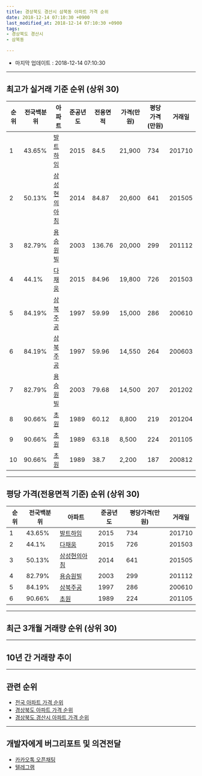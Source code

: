 ```yaml
---
title: 경상북도 경산시 삼북동 아파트 가격 순위
date: 2018-12-14 07:10:30 +0900
last_modified_at: 2018-12-14 07:10:30 +0900
tags:
- 경상북도 경산시
- 삼북동

---
```


* 마지막 업데이트 : 2018-12-14 07:10:30

---

## 최고가 실거래 기준 순위 (상위 30)


|순위|전국백분위|아파트|준공년도|전용면적|가격(만원)|평당가격(만원)|거래일|
|---|---|---|---|---|---|---|---|
|1|43.65%|[발트하임](https://search.naver.com/search.naver?query=%EA%B2%BD%EC%83%81%EB%B6%81%EB%8F%84+%EA%B2%BD%EC%82%B0%EC%8B%9C+%EC%82%BC%EB%B6%81%EB%8F%99+%EB%B0%9C%ED%8A%B8%ED%95%98%EC%9E%84)|2015|84.5|21,900|734|201710|
|2|50.13%|[삼성현의아침](https://search.naver.com/search.naver?query=%EA%B2%BD%EC%83%81%EB%B6%81%EB%8F%84+%EA%B2%BD%EC%82%B0%EC%8B%9C+%EC%82%BC%EB%B6%81%EB%8F%99+%EC%82%BC%EC%84%B1%ED%98%84%EC%9D%98%EC%95%84%EC%B9%A8)|2014|84.87|20,600|641|201505|
|3|82.79%|[용승원빌](https://search.naver.com/search.naver?query=%EA%B2%BD%EC%83%81%EB%B6%81%EB%8F%84+%EA%B2%BD%EC%82%B0%EC%8B%9C+%EC%82%BC%EB%B6%81%EB%8F%99+%EC%9A%A9%EC%8A%B9%EC%9B%90%EB%B9%8C)|2003|136.76|20,000|299|201112|
|4|44.1%|[다채움](https://search.naver.com/search.naver?query=%EA%B2%BD%EC%83%81%EB%B6%81%EB%8F%84+%EA%B2%BD%EC%82%B0%EC%8B%9C+%EC%82%BC%EB%B6%81%EB%8F%99+%EB%8B%A4%EC%B1%84%EC%9B%80)|2015|84.96|19,800|726|201503|
|5|84.19%|[삼북주공](https://search.naver.com/search.naver?query=%EA%B2%BD%EC%83%81%EB%B6%81%EB%8F%84+%EA%B2%BD%EC%82%B0%EC%8B%9C+%EC%82%BC%EB%B6%81%EB%8F%99+%EC%82%BC%EB%B6%81%EC%A3%BC%EA%B3%B5)|1997|59.99|15,000|286|200610|
|6|84.19%|[삼북주공](https://search.naver.com/search.naver?query=%EA%B2%BD%EC%83%81%EB%B6%81%EB%8F%84+%EA%B2%BD%EC%82%B0%EC%8B%9C+%EC%82%BC%EB%B6%81%EB%8F%99+%EC%82%BC%EB%B6%81%EC%A3%BC%EA%B3%B5)|1997|59.96|14,550|264|200603|
|7|82.79%|[용승원빌](https://search.naver.com/search.naver?query=%EA%B2%BD%EC%83%81%EB%B6%81%EB%8F%84+%EA%B2%BD%EC%82%B0%EC%8B%9C+%EC%82%BC%EB%B6%81%EB%8F%99+%EC%9A%A9%EC%8A%B9%EC%9B%90%EB%B9%8C)|2003|79.68|14,500|207|201202|
|8|90.66%|[초원](https://search.naver.com/search.naver?query=%EA%B2%BD%EC%83%81%EB%B6%81%EB%8F%84+%EA%B2%BD%EC%82%B0%EC%8B%9C+%EC%82%BC%EB%B6%81%EB%8F%99+%EC%B4%88%EC%9B%90)|1989|60.12|8,800|219|201204|
|9|90.66%|[초원](https://search.naver.com/search.naver?query=%EA%B2%BD%EC%83%81%EB%B6%81%EB%8F%84+%EA%B2%BD%EC%82%B0%EC%8B%9C+%EC%82%BC%EB%B6%81%EB%8F%99+%EC%B4%88%EC%9B%90)|1989|63.18|8,500|224|201105|
|10|90.66%|[초원](https://search.naver.com/search.naver?query=%EA%B2%BD%EC%83%81%EB%B6%81%EB%8F%84+%EA%B2%BD%EC%82%B0%EC%8B%9C+%EC%82%BC%EB%B6%81%EB%8F%99+%EC%B4%88%EC%9B%90)|1989|38.7|2,200|187|200812|


---

## 평당 가격(전용면적 기준) 순위 (상위 30)


|순위|전국백분위|아파트|준공년도|평당가격(만원)|거래일|
|---|---|---|---|---|---|
|1|43.65%|[발트하임](https://search.naver.com/search.naver?query=%EA%B2%BD%EC%83%81%EB%B6%81%EB%8F%84+%EA%B2%BD%EC%82%B0%EC%8B%9C+%EC%82%BC%EB%B6%81%EB%8F%99+%EB%B0%9C%ED%8A%B8%ED%95%98%EC%9E%84)|2015|734|201710|
|2|44.1%|[다채움](https://search.naver.com/search.naver?query=%EA%B2%BD%EC%83%81%EB%B6%81%EB%8F%84+%EA%B2%BD%EC%82%B0%EC%8B%9C+%EC%82%BC%EB%B6%81%EB%8F%99+%EB%8B%A4%EC%B1%84%EC%9B%80)|2015|726|201503|
|3|50.13%|[삼성현의아침](https://search.naver.com/search.naver?query=%EA%B2%BD%EC%83%81%EB%B6%81%EB%8F%84+%EA%B2%BD%EC%82%B0%EC%8B%9C+%EC%82%BC%EB%B6%81%EB%8F%99+%EC%82%BC%EC%84%B1%ED%98%84%EC%9D%98%EC%95%84%EC%B9%A8)|2014|641|201505|
|4|82.79%|[용승원빌](https://search.naver.com/search.naver?query=%EA%B2%BD%EC%83%81%EB%B6%81%EB%8F%84+%EA%B2%BD%EC%82%B0%EC%8B%9C+%EC%82%BC%EB%B6%81%EB%8F%99+%EC%9A%A9%EC%8A%B9%EC%9B%90%EB%B9%8C)|2003|299|201112|
|5|84.19%|[삼북주공](https://search.naver.com/search.naver?query=%EA%B2%BD%EC%83%81%EB%B6%81%EB%8F%84+%EA%B2%BD%EC%82%B0%EC%8B%9C+%EC%82%BC%EB%B6%81%EB%8F%99+%EC%82%BC%EB%B6%81%EC%A3%BC%EA%B3%B5)|1997|286|200610|
|6|90.66%|[초원](https://search.naver.com/search.naver?query=%EA%B2%BD%EC%83%81%EB%B6%81%EB%8F%84+%EA%B2%BD%EC%82%B0%EC%8B%9C+%EC%82%BC%EB%B6%81%EB%8F%99+%EC%B4%88%EC%9B%90)|1989|224|201105|


---

## 최근 3개월 거래량 순위 (상위 30)


<div style="width:100%;">
    <canvas id="deal_count_ranking" height="250"></canvas>
</div>


<script>
new Chart(document.getElementById("deal_count_ranking"), {
    type: 'horizontalBar',
    data: {
        labels: ['삼북주공'],
        datasets: [{
            label: '실거래 수',
            data: [3],
            borderColor: "rgba(255, 0, 128, 1)",
            backgroundColor: "rgba(255, 0, 128, 0.5)",
            fill: false,
        }]
    },
    options: {
        responsive: true,
        title: {
            display: true,
            text: '최근 3개월 거래량 순위'
        },
        tooltips: {
            mode: 'index',
            intersect: false,
            callbacks: {
                title: function(tooltipItems, data) {
                    return "실거래 수:";
                },
                label: function(tooltipItem, data) {
                    return data.labels[tooltipItem.index] + ": " + tooltipItem.xLabel;
                }
            }
        },
        hover: {
            mode: 'nearest',
            intersect: true
        },
        scales: {
            xAxes: [{
                display: true,
                scaleLabel: {
                    display: true,
                    labelString: '실거래 수'
                },
                ticks: {
                    suggestedMin: 0,
                }
            }],
            yAxes: [{
                display: true,
                ticks: {
                    autoSkip: false,
                    callback: function(value, index, values) {
                        if (value.length > 15)
                            return value.substr(0, 13) + "...";
                        else
                            return value;
                    }
                },
                scaleLabel: {
                    display: false,
                }
            }]
        }
    }
});

</script>


---

## 10년 간 거래량 추이


<div style="width:100%;">
    <canvas id="deal_progress" height="250"></canvas>
</div>

<script>
new Chart(document.getElementById("deal_progress"), {
    type: 'line',
    data: {
        labels: ['200812','200901','200902','200903','200904','200905','200906','200907','200908','200909','200910','200911','200912','201001','201002','201003','201004','201005','201006','201007','201008','201009','201010','201011','201012','201101','201102','201103','201104','201105','201106','201107','201108','201109','201110','201111','201112','201201','201202','201203','201204','201205','201206','201207','201208','201209','201210','201211','201212','201301','201302','201303','201304','201305','201306','201307','201308','201309','201310','201311','201312','201401','201402','201403','201404','201405','201406','201407','201408','201409','201410','201411','201412','201501','201502','201503','201504','201505','201506','201507','201508','201509','201510','201511','201512','201601','201602','201603','201604','201605','201606','201607','201608','201609','201610','201611','201612','201701','201702','201703','201704','201705','201706','201707','201708','201709','201710','201711','201712','201801','201802','201803','201804','201805','201806','201807','201808','201809','201810','201811','201812'],
        datasets: [{
            label: '실거래 수',
            pointRadius: 1,
            data: [3, 3, 5, 1, 1, 1, 5, 4, 3, 2, 2, 4, 4, 4, 2, 4, 4, 1, 4, 2, 1, 2, 6, 3, 5, 2, 2, 2, 8, 4, 6, 4, 3, 1, 6, 5, 7, 5, 7, 6, 3, 2, 3, 3, 2, 6, 7, 5, 4, 6, 3, 6, 5, 4, 6, 3, 2, 4, 2, 7, 1, 0, 6, 4, 0, 2, 3, 5, 3, 5, 4, 3, 2, 6, 9, 17, 7, 4, 7, 2, 5, 4, 5, 5, 1, 2, 2, 4, 2, 5, 2, 2, 0, 0, 2, 0, 0, 1, 1, 4, 3, 1, 7, 2, 5, 1, 7, 1, 3, 4, 2, 1, 3, 4, 1, 2, 3, 3, 2, 1, 0],
            borderColor: "rgba(255, 201, 14, 1)",
            backgroundColor: "rgba(255, 201, 14, 0.5)",
            fill: true,
        }]
    },
    options: {
        responsive: true,
        title: {
            display: true,
            text: '10년간 거래량 추이'
        },
        tooltips: {
            mode: 'index',
            intersect: false,
        },
        hover: {
            mode: 'nearest',
            intersect: true
        },
        scales: {
            xAxes: [{
                display: true,
                scaleLabel: {
                    display: true,
                    labelString: '년/월'
                }
            }],
            yAxes: [{
                display: true,
                ticks: {
                    suggestedMin: 0,
                },
                scaleLabel: {
                    display: true,
                    labelString: '실거래 수'
                }
            }]
        }
    }
});

</script>


---

## 관련 순위

- [전국 아파트 가격 순위](https://inasie.github.io/apt-ranking/전국)
- [경상북도 아파트 가격 순위](https://inasie.github.io/apt-ranking/경상북도)
- [경상북도 경산시 아파트 가격 순위](https://inasie.github.io/apt-ranking/경상북도-경산시)


---

## 개발자에게 버그리포트 및 의견전달

- [카카오톡 오픈채팅](https://open.kakao.com/o/gLJUAP4)
- [텔레그램](https://t.me/inasie)


